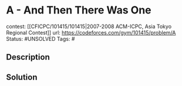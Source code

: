 # A - And Then There Was One

contest: [[CFICPC/101415/101415|2007-2008 ACM-ICPC, Asia Tokyo Regional Contest]]
url: https://codeforces.com/gym/101415/problem/A
Status: #UNSOLVED
Tags: #

## Description

## Solution

